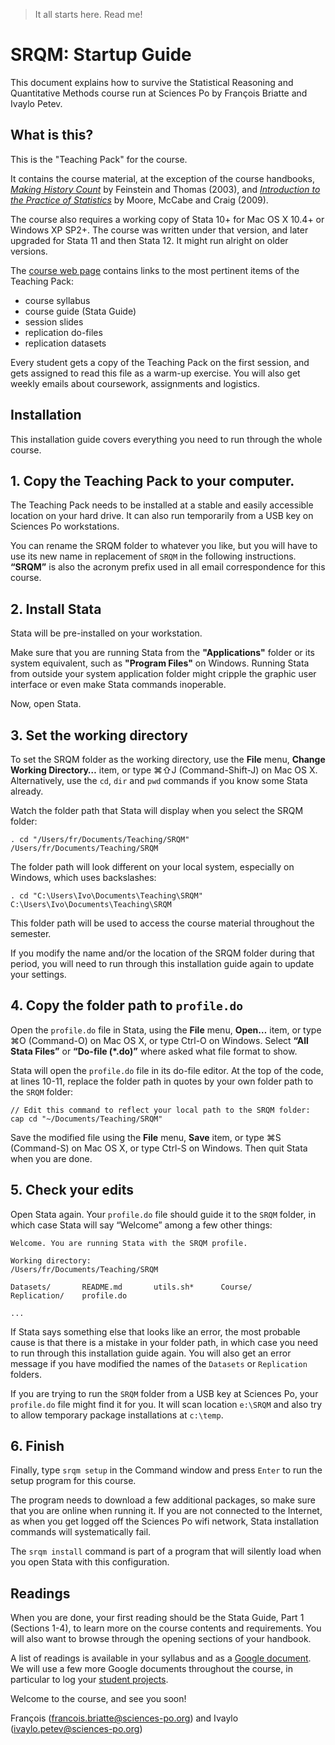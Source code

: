 > It all starts here. Read me!

# SRQM: Startup Guide

This document explains how to survive the Statistical Reasoning and Quantitative Methods course run at Sciences Po by François Briatte and Ivaylo Petev.

## What is this?

This is the "Teaching Pack" for the course.

It contains the course material, at the exception of the course handbooks, _[Making History Count](http://www.cambridge.org/gb/knowledge/isbn/item1113695/)_ by Feinstein and Thomas (2003), and _[Introduction to the Practice of Statistics](http://bcs.whfreeman.com/ips6e/)_ by Moore, McCabe and Craig (2009).

The course also requires a working copy of Stata 10+ for Mac OS X 10.4+ or Windows XP SP2+. The course was written under that version, and later upgraded for Stata 11 and then Stata 12. It might run alright on older versions.

The [course web page](http://f.briatte.org/teaching/quanti/) contains links to the most pertinent items of the Teaching Pack:

- course syllabus
- course guide (Stata Guide)
- session slides
- replication do-files
- replication datasets

Every student gets a copy of the Teaching Pack on the first session, and gets assigned to read this file as a warm-up exercise. You will also get weekly emails about coursework, assignments and logistics.

## Installation

This installation guide covers everything you need to run through the whole course.

## 1. Copy the Teaching Pack to your computer.

The Teaching Pack needs to be installed at a stable and easily accessible location on your hard drive. It can also run temporarily from a USB key on Sciences Po workstations.

You can rename the SRQM folder to whatever you like, but you will have to use its new name in replacement of `SRQM` in the following instructions. __“SRQM”__ is also the acronym prefix used in all email correspondence for this course.

## 2. Install Stata

Stata will be pre-installed on your workstation.

Make sure that you are running Stata from the __"Applications"__ folder or its system equivalent, such as __"Program Files"__ on Windows. Running Stata from outside your system application folder might cripple the graphic user interface or even make Stata commands inoperable.

Now, open Stata.

## 3. Set the working directory

To set the SRQM folder as the working directory, use the __File__ menu, __Change Working Directory…__ item, or type &#8984;&#8679;J (Command-Shift-J) on Mac OS X. Alternatively, use the `cd`, `dir` and `pwd` commands if you know some Stata already.

Watch the folder path that Stata will display when you select the SRQM folder:

	. cd "/Users/fr/Documents/Teaching/SRQM"
	/Users/fr/Documents/Teaching/SRQM

The folder path will look different on your local system, especially on Windows, which uses backslashes:

	. cd "C:\Users\Ivo\Documents\Teaching\SRQM"
	C:\Users\Ivo\Documents\Teaching\SRQM

This folder path will be used to access the course material throughout the semester.

If you modify the name and/or the location of the SRQM folder during that period, you will need to run through this installation guide again to update your settings.

## 4. Copy the folder path to `profile.do`

Open the `profile.do` file in Stata, using the __File__ menu, __Open…__ item, or type &#8984;O (Command-O) on Mac OS X, or type Ctrl-O on Windows. Select __“All Stata Files”__ or __“Do-file (*.do)”__ where asked what file format to show.

Stata will open the `profile.do` file in its do-file editor. At the top of the code, at lines 10-11, replace the folder path in quotes by your own folder path to the `SRQM` folder:

	// Edit this command to reflect your local path to the SRQM folder:
	cap cd "~/Documents/Teaching/SRQM"

Save the modified file using the __File__ menu, __Save__ item, or type &#8984;S (Command-S) on Mac OS X, or type Ctrl-S on Windows. Then quit Stata when you are done.

## 5. Check your edits

Open Stata again. Your `profile.do` file should guide it to the `SRQM` folder, in which case Stata will say “Welcome” among a few other things:

	Welcome. You are running Stata with the SRQM profile.

	Working directory:
	/Users/fr/Documents/Teaching/SRQM

	Datasets/       README.md       utils.sh*      Course/
	Replication/    profile.do
	
	...

If Stata says something else that looks like an error, the most probable cause is that there is a mistake in your folder path, in which case you need to run through this installation guide again. You will also get an error message if you have modified the names of the `Datasets` or `Replication` folders.

If you are trying to run the `SRQM` folder from a USB key at Sciences Po, your `profile.do` file might find it for you. It will scan location `e:\SRQM` and also try to allow temporary package installations at `c:\temp`.

## 6. Finish

Finally, type `srqm setup` in the Command window and press `Enter` to run the setup program for this course.

The program needs to download a few additional packages, so make sure that you are online when running it. If you are not connected to the Internet, as when you get logged off the Sciences Po wifi network, Stata installation commands will systematically fail.

The `srqm install` command is part of a program that will silently load when you open Stata with this configuration.

## Readings

When you are done, your first reading should be the Stata Guide, Part 1 (Sections 1-4), to learn more on the course contents and requirements. You will also want to browse through the opening sections of your handbook.

A list of readings is available in your syllabus and as a [Google document](http://goo.gl/BJHkQ). We will use a few more Google documents throughout the course, in particular to log your [student projects](http://goo.gl/brYmB).

Welcome to the course, and see you soon!

François (<francois.briatte@sciences-po.org>) and Ivaylo (<ivaylo.petev@sciences-po.org>)

